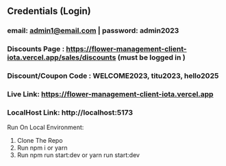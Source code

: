 ## Credentials (Login)
### email: admin1@email.com | password: admin2023
### Discounts Page : https://flower-management-client-iota.vercel.app/sales/discounts (must be logged in )
### Discount/Coupon Code : WELCOME2023, titu2023, hello2025
### Live Link: https://flower-management-client-iota.vercel.app
### LocalHost Link: http://localhost:5173
Run On Local Environment:
1. Clone The Repo
2. Run npm i or yarn
3. Run npm run start:dev or yarn run start:dev
